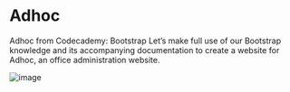 # Adhoc
Adhoc from Codecademy: Bootstrap
Let’s make full use of our Bootstrap knowledge and its accompanying documentation to create a website for Adhoc, an office administration website.



![image](https://user-images.githubusercontent.com/124717752/233394641-c089534a-2bee-4e3c-a75a-33eb08a617da.png)


